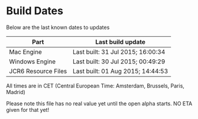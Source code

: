 # Build Dates

Below are the last known dates to updates

Part | Last build update
-----|-----
Mac Engine | Last built: 31 Jul 2015; 16:00:34
Windows Engine | Last built: 30 Jul 2015; 00:49:29
JCR6 Resource Files | Last built: 01 Aug 2015; 14:44:53
All times are in CET (Central European Time: Amsterdam, Brussels, Paris, Madrid)


Please note this file has no real value yet until the open alpha starts. NO ETA given for that yet!
